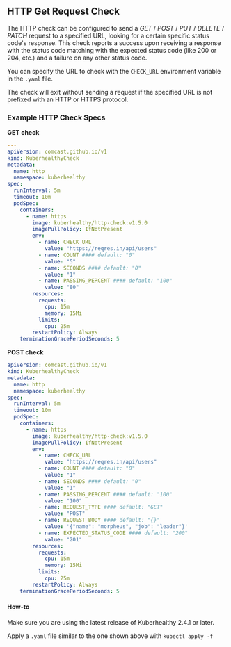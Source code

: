 ## HTTP Get Request Check

The HTTP check can be configured to send a _GET_ / _POST_ / _PUT_ / _DELETE_ / _PATCH_ request to a specified URL, looking for a certain specific status code's response. This check reports a success upon receiving a response with the status code matching with the expected status code (like 200 or 204, etc.) and a failure on any other status code.

You can specify the URL to check with the `CHECK_URL` environment variable in the `.yaml` file.

The check will exit without sending a request if the specified URL is not prefixed with an HTTP or HTTPS protocol.

### Example HTTP Check Specs

**GET check**

```yaml
---
apiVersion: comcast.github.io/v1
kind: KuberhealthyCheck
metadata:
  name: http
  namespace: kuberhealthy
spec:
  runInterval: 5m
  timeout: 10m
  podSpec:
    containers:
      - name: https
        image: kuberhealthy/http-check:v1.5.0
        imagePullPolicy: IfNotPresent
        env:
          - name: CHECK_URL
            value: "https://reqres.in/api/users"
          - name: COUNT #### default: "0"
            value: "5"
          - name: SECONDS #### default: "0"
            value: "1"
          - name: PASSING_PERCENT #### default: "100"
            value: "80"
        resources:
          requests:
            cpu: 15m
            memory: 15Mi
          limits:
            cpu: 25m
        restartPolicy: Always
    terminationGracePeriodSeconds: 5
```

**POST check**

```yaml
apiVersion: comcast.github.io/v1
kind: KuberhealthyCheck
metadata:
  name: http
  namespace: kuberhealthy
spec:
  runInterval: 5m
  timeout: 10m
  podSpec:
    containers:
      - name: https
        image: kuberhealthy/http-check:v1.5.0
        imagePullPolicy: IfNotPresent
        env:
          - name: CHECK_URL
            value: "https://reqres.in/api/users"
          - name: COUNT #### default: "0"
            value: "1"
          - name: SECONDS #### default: "0"
            value: "1"
          - name: PASSING_PERCENT #### default: "100"
            value: "100"
          - name: REQUEST_TYPE #### default: "GET"
            value: "POST"
          - name: REQUEST_BODY #### default: "{}"
            value: '{"name": "morpheus", "job": "leader"}'
          - name: EXPECTED_STATUS_CODE #### default: "200"
            value: "201"
        resources:
          requests:
            cpu: 15m
            memory: 15Mi
          limits:
            cpu: 25m
        restartPolicy: Always
    terminationGracePeriodSeconds: 5
```

#### How-to

Make sure you are using the latest release of Kuberhealthy 2.4.1 or later.

Apply a `.yaml` file similar to the one shown above with `kubectl apply -f`
